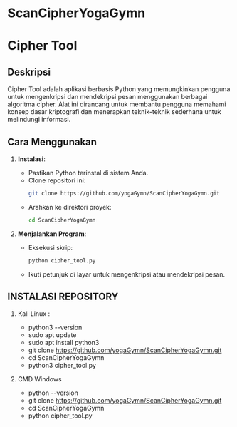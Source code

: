 # ScanCipherYogaGymn
# Cipher Tool

## Deskripsi
Cipher Tool adalah aplikasi berbasis Python yang memungkinkan pengguna untuk mengenkripsi dan mendekripsi pesan menggunakan berbagai algoritma cipher. Alat ini dirancang untuk membantu pengguna memahami konsep dasar kriptografi dan menerapkan teknik-teknik sederhana untuk melindungi informasi.

## Cara Menggunakan
1. **Instalasi**:
   - Pastikan Python terinstal di sistem Anda.
   - Clone repositori ini:
     ```bash
     git clone https://github.com/yogaGymn/ScanCipherYogaGymn.git
     ```
   - Arahkan ke direktori proyek:
     ```bash
     cd ScanCipherYogaGymn
     ```

2. **Menjalankan Program**:
   - Eksekusi skrip:
     ```bash
     python cipher_tool.py
     ```
   - Ikuti petunjuk di layar untuk mengenkripsi atau mendekripsi pesan.



## INSTALASI REPOSITORY
1. Kali Linux :
   - python3 --version
   - sudo apt update
   - sudo apt install python3
   - git clone https://github.com/yogaGymn/ScanCipherYogaGymn.git
   - cd ScanCipherYogaGymn
   - python3 cipher_tool.py

2. CMD Windows
   - python --version
   - git clone https://github.com/yogaGymn/ScanCipherYogaGymn.git
   - cd ScanCipherYogaGymn
   - python cipher_tool.py










